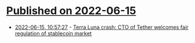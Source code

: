 # [Published on 2022-06-15](index.md)

* [2022-06-15, 10:57:27](https://news.ycombinator.com/item?id=31751265) - [Terra Luna crash: CTO of Tether welcomes fair regulation of stablecoin market](https://www.businessinsider.com/cryptocurrency-tether-terra-luna-stablecoin-crash-regulation-cbdcs-2022-6)
